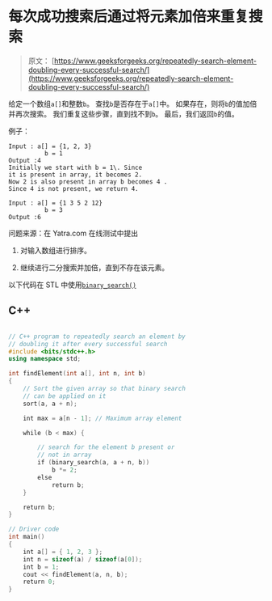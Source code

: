 # 每次成功搜索后通过将元素加倍来重复搜索

> 原文： [https://www.geeksforgeeks.org/repeatedly-search-element-doubling-every-successful-search/](https://www.geeksforgeeks.org/repeatedly-search-element-doubling-every-successful-search/)

给定一个数组`a[]`和整数`b`。 查找`b`是否存在于`a[]`中。 如果存在，则将`b`的值加倍并再次搜索。 我们重复这些步骤，直到找不到`b`。 最后，我们返回`b`的值。

例子：

```
Input : a[] = {1, 2, 3}
          b = 1 
Output :4
Initially we start with b = 1\. Since 
it is present in array, it becomes 2.
Now 2 is also present in array b becomes 4 .
Since 4 is not present, we return 4.

Input : a[] = {1 3 5 2 12}
          b = 3 
Output :6

```

问题来源：在 Yatra.com 在线测试中提出



1.  对输入数组进行排序。

2.  继续进行二分搜索并加倍，直到不存在该元素。

以下代码在 STL 中使用[`binary_search()`](https://www.geeksforgeeks.org/binary-search-algorithms-the-c-standard-template-library-stl/)

## C++ 

```cpp

// C++ program to repeatedly search an element by 
// doubling it after every successful search 
#include <bits/stdc++.h> 
using namespace std; 

int findElement(int a[], int n, int b) 
{ 
    // Sort the given array so that binary search 
    // can be applied on it 
    sort(a, a + n); 

    int max = a[n - 1]; // Maximum array element 

    while (b < max) { 

        // search for the element b present or 
        // not in array 
        if (binary_search(a, a + n, b)) 
            b *= 2; 
        else
            return b; 
    } 

    return b; 
} 

// Driver code 
int main() 
{ 
    int a[] = { 1, 2, 3 }; 
    int n = sizeof(a) / sizeof(a[0]); 
    int b = 1; 
    cout << findElement(a, n, b); 
    return 0; 
} 

```